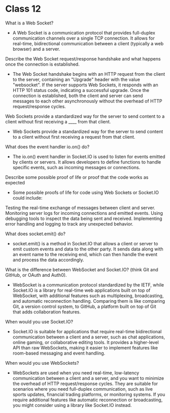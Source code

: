 # Class 12

What is a Web Socket?

- A Web Socket is a communication protocol that provides full-duplex communication channels over a single TCP connection. It allows for real-time, bidirectional communication between a client (typically a web browser) and a server.

Describe the Web Socket request/response handshake and what happens once the connection is established.

- The Web Socket handshake begins with an HTTP request from the client to the server, containing an "Upgrade" header with the value "websocket". If the server supports Web Sockets, it responds with an HTTP 101 status code, indicating a successful upgrade. Once the connection is established, both the client and server can send messages to each other asynchronously without the overhead of HTTP request/response cycles.

Web Sockets provide a standardized way for the server to send content to a client without first receiving a ____ from that client.

- Web Sockets provide a standardized way for the server to send content to a client without first receiving a request from that client.

What does the event handler io.on() do?

- The io.on() event handler in Socket.IO is used to listen for events emitted by clients or servers. It allows developers to define functions to handle specific events, such as incoming messages or connections.

Describe some possible proof of life or proof that the code works as expected

- Some possible proofs of life for code using Web Sockets or Socket.IO could include:

Testing the real-time exchange of messages between client and server.
Monitoring server logs for incoming connections and emitted events.
Using debugging tools to inspect the data being sent and received.
Implementing error handling and logging to track any unexpected behavior.

What does socket.emit() do?

- socket.emit() is a method in Socket.IO that allows a client or server to emit custom events and data to the other party. It sends data along with an event name to the receiving end, which can then handle the event and process the data accordingly.

What is the difference between WebSocket and Socket.IO? (think Git and GitHub, or OAuth and Auth0).

- WebSocket is a communication protocol standardized by the IETF, while Socket.IO is a library for real-time web applications built on top of WebSocket, with additional features such as multiplexing, broadcasting, and automatic reconnection handling. Comparing them is like comparing Git, a version control system, to GitHub, a platform built on top of Git that adds collaboration features.

When would you use Socket.IO?

- Socket.IO is suitable for applications that require real-time bidirectional communication between a client and a server, such as chat applications, online gaming, or collaborative editing tools. It provides a higher-level API than raw WebSockets, making it easier to implement features like room-based messaging and event handling.

When would you use WebSockets?

- WebSockets are used when you need real-time, low-latency communication between a client and a server, and you want to minimize the overhead of HTTP request/response cycles. They are suitable for scenarios where you need full-duplex communication, such as live sports updates, financial trading platforms, or monitoring systems. If you require additional features like automatic reconnection or broadcasting, you might consider using a library like Socket.IO instead.